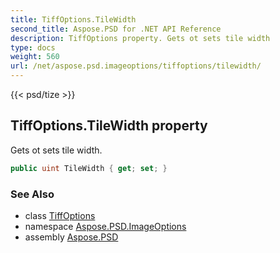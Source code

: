 ```yaml
---
title: TiffOptions.TileWidth
second_title: Aspose.PSD for .NET API Reference
description: TiffOptions property. Gets ot sets tile width
type: docs
weight: 560
url: /net/aspose.psd.imageoptions/tiffoptions/tilewidth/
---
```

{{< psd/tize >}}
## TiffOptions.TileWidth property

Gets ot sets tile width.

```csharp
public uint TileWidth { get; set; }
```

### See Also

* class [TiffOptions](../)
* namespace [Aspose.PSD.ImageOptions](../../tiffoptions/)
* assembly [Aspose.PSD](../../../)


